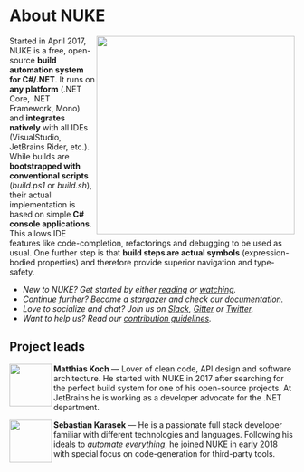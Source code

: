 <!-- BEGIN TOC GLOBAL -->
<!-- END TOC GLOBAL -->

# About NUKE

[<img align="right" width="350px" src="https://github.com/nuke-build/all/raw/master/images/logo-black.png" />](https://nuke.build)

Started in April 2017, NUKE is a free, open-source **build automation system for C#/.NET**. It runs on **any platform** (.NET Core, .NET Framework, Mono) and **integrates natively** with all IDEs (VisualStudio, JetBrains Rider, etc.). While builds are **bootstrapped with conventional scripts** (_build.ps1_ or _build.sh_), their actual implementation is based on simple **C# console applications**. This allows IDE features like code-completion, refactorings and debugging to be used as usual. One further step is that **build steps are actual symbols** (expression-bodied properties) and therefore provide superior navigation and type-safety.<!-- NUKE supports a variety of CLI tools commonly used in .NET  Utilizing **code-generation for CLI tool support** allows NUKE to powerful, flexible and consistent API for--> 

<!--[<img width="600px" src="https://github.com/nuke-build/all/raw/master/images/features.gif" />](#)-->

- _New to NUKE? Get started by either [reading](https://www.nuke.build/getting-started.html) or [watching](https://www.youtube.com/watch?v=7gEqxzD6hbs)._
- _Continue further? Become a [stargazer](https://github.com/nuke-build/nuke/stargazers) and check our [documentation](https://www.nuke.build/api/Nuke.Common/Nuke.Common.ControlFlow.html)._
- _Love to socialize and chat? Join us on [Slack](https://slofile.com/slack/nukebuildnet), [Gitter](https://gitter.im/nuke-build/nuke) or [Twitter](https://twitter.com/nukebuildnet)._
- _Want to help us? Read our [contribution guidelines](#)._

## Project leads

[<img align="left" width="75px" src="https://github.com/nuke-build/all/raw/master/images/matkoch.png" />](https://twitter.com/matkoch87)
**Matthias Koch** &mdash; Lover of clean code, API design and software architecture. He started with NUKE in 2017 after searching for the perfect build system for one of his open-source projects. At JetBrains he is working as a developer advocate for the .NET department.

[<img align="left" width="75px" src="https://github.com/nuke-build/all/raw/master/images/arodus.jpg" />](https://twitter.com/s_karasek)
**Sebastian Karasek** &mdash; He is a passionate full stack developer familiar with different technologies and languages. Following his ideals to _automate everything_, he joined NUKE in early 2018 with special focus on code-generation for third-party tools.
